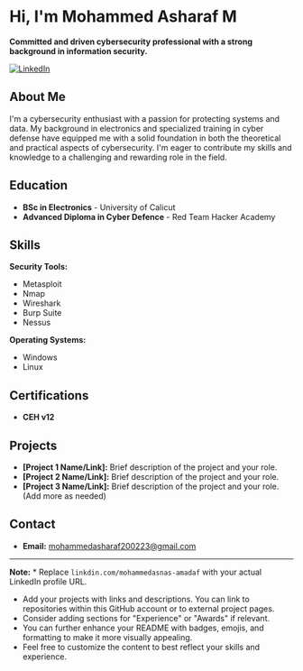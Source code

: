 # Hi, I'm Mohammed Asharaf M

**Committed and driven cybersecurity professional with a strong background in information security.**

[![LinkedIn](https://img.shields.io/badge/LinkedIn-Connect-blue?style=flat-square&logo=linkedin)](https://www.linkedin.com/in/mohammedasharafm/  ) 

## About Me

I'm a cybersecurity enthusiast with a passion for protecting systems and data. My background in electronics and specialized training in cyber defense have equipped me with a solid foundation in both the theoretical and practical aspects of cybersecurity. I'm eager to contribute my skills and knowledge to a challenging and rewarding role in the field.

## Education

* **BSc in Electronics** - University of Calicut
* **Advanced Diploma in Cyber Defence** - Red Team Hacker Academy

## Skills

**Security Tools:**

* Metasploit
* Nmap
* Wireshark
* Burp Suite
* Nessus

**Operating Systems:**

* Windows
* Linux

## Certifications

* **CEH v12**

## Projects

* **[Project 1 Name/Link]:** Brief description of the project and your role.
* **[Project 2 Name/Link]:** Brief description of the project and your role.
* **[Project 3 Name/Link]:** Brief description of the project and your role. (Add more as needed)

## Contact

* **Email:** mohammedasharaf200223@gmail.com 

---

**Note:** * Replace `linkdin.com/mohammedasnas-amadaf` with your actual LinkedIn profile URL.
* Add your projects with links and descriptions. You can link to repositories within this GitHub account or to external project pages.
* Consider adding sections for "Experience" or "Awards" if relevant.
* You can further enhance your README with badges, emojis, and formatting to make it more visually appealing.
* Feel free to customize the content to best reflect your skills and experience.
